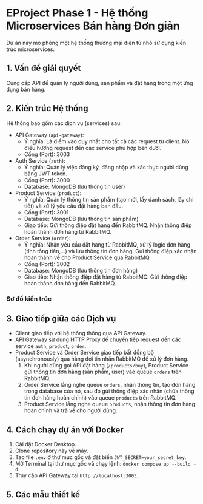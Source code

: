 # EProject Phase 1 - Hệ thống Microservices Bán hàng Đơn giản

Dự án này mô phỏng một hệ thống thương mại điện tử nhỏ sử dụng kiến trúc microservices.

## 1. Vấn đề giải quyết

Cung cấp API để quản lý người dùng, sản phẩm và đặt hàng trong một ứng dụng bán hàng.

## 2. Kiến trúc Hệ thống

Hệ thống bao gồm các dịch vụ (services) sau:

* API Gateway (`api-gateway`):
  * Ý nghĩa: Là điểm vào duy nhất cho tất cả các request từ client. Nó điều hướng request đến các service phù hợp bên dưới.
  * Cổng (Port): 3003
* Auth Service (`auth`):
  * Ý nghĩa: Quản lý việc đăng ký, đăng nhập và xác thực người dùng bằng JWT token.
  * Cổng (Port): 3000
  * Database: MongoDB (lưu thông tin user)
* Product Service (`product`):
  * Ý nghĩa: Quản lý thông tin sản phẩm (tạo mới, lấy danh sách, lấy chi tiết) và xử lý yêu cầu đặt hàng ban đầu.
  * Cổng (Port): 3001
  * Database: MongoDB (lưu thông tin sản phẩm)
  * Giao tiếp: Gửi thông điệp đặt hàng đến RabbitMQ. Nhận thông điệp hoàn thành đơn hàng từ RabbitMQ.
* Order Service (`order`):
  * Ý nghĩa: Nhận yêu cầu đặt hàng từ RabbitMQ, xử lý logic đơn hàng (tính tổng tiền,...) và lưu thông tin đơn hàng. Gửi thông điệp xác nhận hoàn thành về cho Product Service qua RabbitMQ.
  * Cổng (Port): 3002
  * Database: MongoDB (lưu thông tin đơn hàng)
  * Giao tiếp: Nhận thông điệp đặt hàng từ RabbitMQ. Gửi thông điệp hoàn thành đơn hàng đến RabbitMQ.

### Sơ đồ kiến trúc

## 3. Giao tiếp giữa các Dịch vụ

* Client giao tiếp với hệ thống thông qua API Gateway.
* API Gateway sử dụng HTTP Proxy để chuyển tiếp request đến các service `auth`, `product`, `order`.
* Product Service và Order Service giao tiếp bất đồng bộ (asynchronously) qua hàng đợi tin nhắn RabbitMQ để xử lý đơn hàng.
  1. Khi người dùng gọi API đặt hàng (`/products/buy`), Product Service gửi thông tin đơn hàng (sản phẩm, user) vào queue `orders` trên RabbitMQ.
  2. Order Service lắng nghe queue `orders`, nhận thông tin, tạo đơn hàng trong database của nó, sau đó gửi thông điệp xác nhận (chứa thông tin đơn hàng hoàn chỉnh) vào queue `products` trên RabbitMQ.
  3. Product Service lắng nghe queue `products`, nhận thông tin đơn hàng hoàn chỉnh và trả về cho người dùng.

## 4. Cách chạy dự án với Docker

1. Cài đặt Docker Desktop.
2. Clone repository này về máy.
3. Tạo file `.env` ở thư mục gốc và đặt biến `JWT_SECRET=your_secret_key`.
4. Mở Terminal tại thư mục gốc và chạy lệnh: `docker compose up --build -d`
5. Truy cập API Gateway tại `http://localhost:3003`.

## 5. Các mẫu thiết kế
